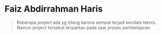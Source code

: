 # Faiz Abdirrahman Haris 

 >Beberapa project ada yg hilang karena sempat terjadi kendala teknis. Namun project tersebut terpantau pada saat proses pembelajaran


